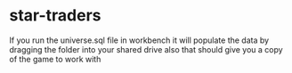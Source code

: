 # star-traders

If you run the universe.sql file in workbench it will populate the data by dragging the folder into your shared drive also that should give you a copy of the game to work with
